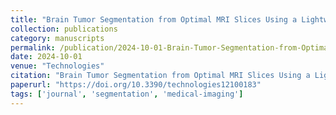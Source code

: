 ```yaml
---
title: "Brain Tumor Segmentation from Optimal MRI Slices Using a Lightweight U-Net"
collection: publications
category: manuscripts
permalink: /publication/2024-10-01-Brain-Tumor-Segmentation-from-Optimal-MRI-Slices-Using-a-Lightweight-U-Net
date: 2024-10-01
venue: "Technologies"
citation: "Brain Tumor Segmentation from Optimal MRI Slices Using a Lightweight U-Net. *Technologies*, 2024. https://doi.org/10.3390/technologies12100183"
paperurl: "https://doi.org/10.3390/technologies12100183"
tags: ['journal', 'segmentation', 'medical-imaging']
---
```

